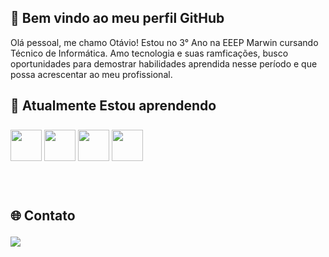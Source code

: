 ## 👋 Bem vindo ao meu perfil GitHub 
Olá pessoal, me chamo Otávio! Estou no 3° Ano na EEEP Marwin cursando Técnico de Informática.
Amo tecnologia e suas ramficações, busco oportunidades para demostrar habilidades aprendida nesse período e que possa acrescentar ao meu profissional.
    
## <p> 📘 Atualmente Estou aprendendo </p>

<div id="Icones" style="line-height: 100px;">
<img src="https://cdn.jsdelivr.net/gh/devicons/devicon@latest/icons/javascript/javascript-original.svg" width="50px"/> 
<img src="https://cdn.jsdelivr.net/gh/devicons/devicon@latest/icons/sqldeveloper/sqldeveloper-original.svg" width="50px"/>
<img src="https://cdn.jsdelivr.net/gh/devicons/devicon@latest/icons/html5/html5-original.svg" width="50px"/>
<img src="https://cdn.jsdelivr.net/gh/devicons/devicon@latest/icons/css3/css3-original.svg" width="50px"/>
</div>
<div id="Contato"> 

## <p> 🌐 Contato</p>
<a href="https://www.instagram.com/levi.holanda07?igsh=MWZvOGQwdWx4Z3JvYg==" target="_blank"><img loading="lazy" src="https://img.shields.io/badge/-Instagram-%23E4405F?style=for-the-badge&logo=instagram&logoColor=white" target="_blank"></a>
</div>
  
